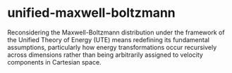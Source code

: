 # unified-maxwell-boltzmann
Reconsidering the Maxwell-Boltzmann distribution under the framework of the Unified Theory of Energy (UTE) means redefining its fundamental assumptions, particularly how energy transformations occur recursively across dimensions rather than being arbitrarily assigned to velocity components in Cartesian space.
